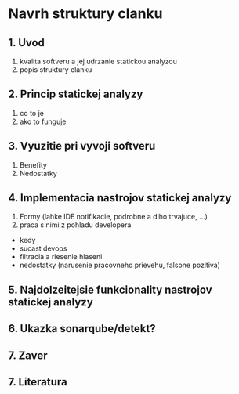 # Navrh struktury clanku

## 1. Uvod

1. kvalita softveru a jej udrzanie statickou analyzou
2. popis struktury clanku

## 2. Princip statickej analyzy

1. co to je
2. ako to funguje

## 3. Vyuzitie pri vyvoji softveru

1. Benefity
2. Nedostatky

## 4. Implementacia nastrojov statickej analyzy

1. Formy (lahke IDE notifikacie, podrobne a dlho trvajuce, ...)
2. praca s nimi z pohladu developera

- kedy
- sucast devops
- filtracia a riesenie hlaseni
- nedostatky (narusenie pracovneho prievehu, falsone pozitiva)

## 5. Najdolzeitejsie funkcionality nastrojov statickej analyzy

## 6. Ukazka sonarqube/detekt?

## 7. Zaver

## 7. Literatura
